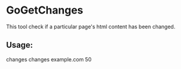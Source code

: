 # GoGetChanges
This tool check if a particular page's html content has been changed.

## Usage:

changes <target> <check-every-n-second>
changes example.com 50
